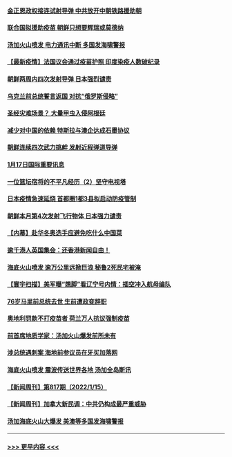 #### [金正恩政权接连试射导弹 中共放开中朝铁路援助朝](../pages/prog202/a103323391.md?t=01180401) 
#### [联合国拟援助疫苗 朝鲜只想要辉瑞或莫德纳](../pages/prog202/a103323370.md?t=01180401) 
#### [汤加火山喷发 电力通讯中断 多国发海啸警报](../pages/prog202/a103323361.md?t=01180401) 
#### [【最新疫情】法国议会通过疫苗护照 印度染疫人数破纪录](../pages/prog202/a103323320.md?t=01180401) 
#### [朝鲜两周内四次发射导弹 日本强烈谴责](../pages/prog202/a103323275.md?t=01180401) 
#### [乌克兰前总统誓言返国 对抗“俄罗斯侵略”](../pages/prog202/a103323136.md?t=01180401) 
#### [圣经灾难场景？ 大量甲虫入侵阿根廷](../pages/prog202/a103323115.md?t=01180401) 
#### [减少对中国的依赖 特斯拉与澳企达成石墨协议](../pages/prog202/a103323095.md?t=01180401) 
#### [朝鲜连续四次武力挑衅 发射近程弹道导弹](../pages/prog202/a103323229.md?t=01180401) 
#### [1月17日国际重要讯息](../pages/prog202/a103323057.md?t=01180401) 
#### [一位篮坛宿将的不平凡经历（2）坚守电视塔](../pages/prog202/a103323011.md?t=01180401) 
#### [日本疫情急速延烧 首都圈1都3县拟启动防疫管制](../pages/prog202/a103322982.md?t=01180401) 
#### [朝鲜本月第4次发射飞行物体 日本强力谴责](../pages/prog202/a103322949.md?t=01180401) 
#### [【内幕】赴华冬奥选手应避免吃什么中国菜](../pages/prog202/a103322950.md?t=01180401) 
#### [逾千港人英国集会：还香港新闻自由！](../pages/prog202/a103322928.md?t=01180401) 
#### [海底火山喷发 逾万公里远掀巨浪 秘鲁2死民宅被淹](../pages/prog202/a103322911.md?t=01180401) 
#### [【寰宇扫描】美军曝“翘脚”看辽宁号内情：插空冲入航母编队](../pages/prog202/a103321362.md?t=01180401) 
#### [76岁马里前总统去世 生前遭政变辞职](../pages/prog202/a103322759.md?t=01180401) 
#### [奥地利罚款不打疫苗者 荷兰万人抗议强制疫苗](../pages/prog202/a103322765.md?t=01180401) 
#### [前首席地质学家：汤加火山爆发前所未有](../pages/prog202/a103322559.md?t=01180401) 
#### [涉总统遇刺案 海地前参议员在牙买加落网](../pages/prog202/a103322466.md?t=01180401) 
#### [海底火山喷发 震波传送世界各地 汤加全岛断讯](../pages/prog202/a103322399.md?t=01180401) 
#### [【新闻周刊】第817期（2022/1/15）](../pages/prog202/a103322269.md?t=01180401) 
#### [【新闻周刊】加拿大新民调：中共仍构成最严重威胁](../pages/prog202/a103322211.md?t=01180401) 
#### [汤加海底火山大爆发 美澳等多国发海啸警报](../pages/prog202/a103322179.md?t=01180401) 

----
#### [ >>> 更早内容 <<< ](../indexes/prog202-earlier.md)
